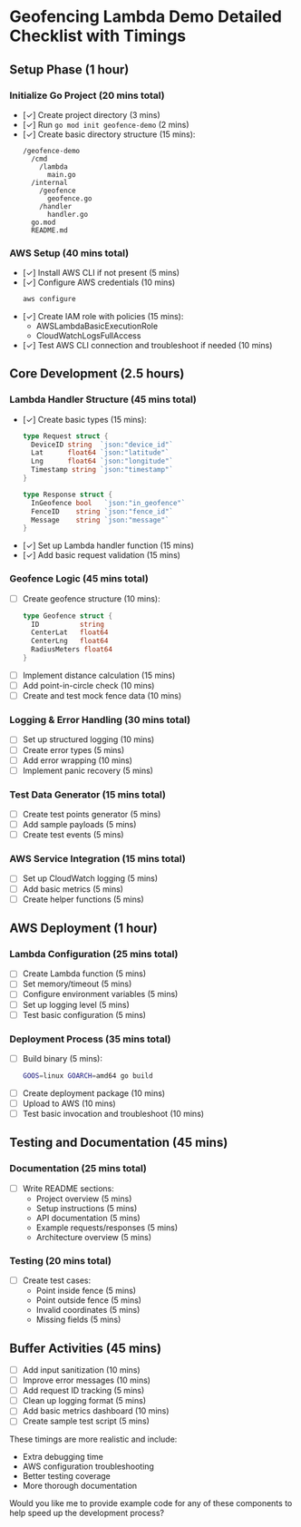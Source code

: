 # Geofencing Lambda Demo Detailed Checklist with Timings

## Setup Phase (1 hour)

### Initialize Go Project (20 mins total)

- [✓] Create project directory (3 mins)
- [✓] Run `go mod init geofence-demo` (2 mins)
- [✓] Create basic directory structure (15 mins):
  ```
  /geofence-demo
    /cmd
      /lambda
        main.go
    /internal
      /geofence
        geofence.go
      /handler
        handler.go
    go.mod
    README.md
  ```

### AWS Setup (40 mins total)

- [✓] Install AWS CLI if not present (5 mins)
- [✓] Configure AWS credentials (10 mins)
  ```bash
  aws configure
  ```
- [✓] Create IAM role with policies (15 mins):
  - AWSLambdaBasicExecutionRole
  - CloudWatchLogsFullAccess
- [✓] Test AWS CLI connection and troubleshoot if needed (10 mins)

## Core Development (2.5 hours)

### Lambda Handler Structure (45 mins total)

- [✓] Create basic types (15 mins):
  ```go
  type Request struct {
    DeviceID string  `json:"device_id"`
    Lat      float64 `json:"latitude"`
    Lng      float64 `json:"longitude"`
    Timestamp string `json:"timestamp"`
  }

  type Response struct {
    InGeofence bool   `json:"in_geofence"`
    FenceID    string `json:"fence_id"`
    Message    string `json:"message"`
  }
  ```
- [✓] Set up Lambda handler function (15 mins)
- [✓] Add basic request validation (15 mins)

### Geofence Logic (45 mins total)

- [ ] Create geofence structure (10 mins):
  ```go
  type Geofence struct {
    ID          string
    CenterLat   float64
    CenterLng   float64
    RadiusMeters float64
  }
  ```
- [ ] Implement distance calculation (15 mins)
- [ ] Add point-in-circle check (10 mins)
- [ ] Create and test mock fence data (10 mins)

### Logging & Error Handling (30 mins total)

- [ ] Set up structured logging (10 mins)
- [ ] Create error types (5 mins)
- [ ] Add error wrapping (10 mins)
- [ ] Implement panic recovery (5 mins)

### Test Data Generator (15 mins total)

- [ ] Create test points generator (5 mins)
- [ ] Add sample payloads (5 mins)
- [ ] Create test events (5 mins)

### AWS Service Integration (15 mins total)

- [ ] Set up CloudWatch logging (5 mins)
- [ ] Add basic metrics (5 mins)
- [ ] Create helper functions (5 mins)

## AWS Deployment (1 hour)

### Lambda Configuration (25 mins total)

- [ ] Create Lambda function (5 mins)
- [ ] Set memory/timeout (5 mins)
- [ ] Configure environment variables (5 mins)
- [ ] Set up logging level (5 mins)
- [ ] Test basic configuration (5 mins)

### Deployment Process (35 mins total)

- [ ] Build binary (5 mins):
  ```bash
  GOOS=linux GOARCH=amd64 go build
  ```
- [ ] Create deployment package (10 mins)
- [ ] Upload to AWS (10 mins)
- [ ] Test basic invocation and troubleshoot (10 mins)

## Testing and Documentation (45 mins)

### Documentation (25 mins total)

- [ ] Write README sections:
  - Project overview (5 mins)
  - Setup instructions (5 mins)
  - API documentation (5 mins)
  - Example requests/responses (5 mins)
  - Architecture overview (5 mins)

### Testing (20 mins total)

- [ ] Create test cases:
  - Point inside fence (5 mins)
  - Point outside fence (5 mins)
  - Invalid coordinates (5 mins)
  - Missing fields (5 mins)

## Buffer Activities (45 mins)

- [ ] Add input sanitization (10 mins)
- [ ] Improve error messages (10 mins)
- [ ] Add request ID tracking (5 mins)
- [ ] Clean up logging format (5 mins)
- [ ] Add basic metrics dashboard (10 mins)
- [ ] Create sample test script (5 mins)

These timings are more realistic and include:

- Extra debugging time
- AWS configuration troubleshooting
- Better testing coverage
- More thorough documentation

Would you like me to provide example code for any of these components to help speed up the development process?
